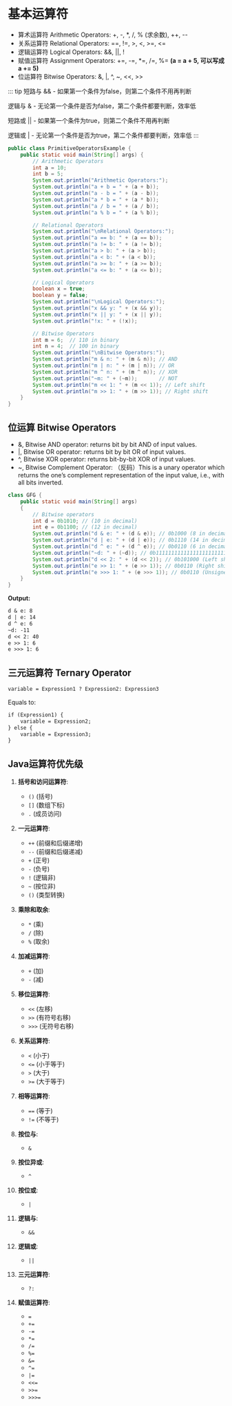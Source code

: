 # 基本运算符

- 算术运算符 Arithmetic Operators: +, -, *, /, % (求余数), ++, --
- 关系运算符 Relational Operators: ==, !=, >, <, >=, <=
- 逻辑运算符 Logical Operators: &&, ||, !
- 赋值运算符 Assignment Operators: +=, -=, *=, /=, %=    **(a = a + 5, 可以写成 a += 5)**
- 位运算符 Bitwise Operators: &, |, ^, ~, <<, >>

::: tip
短路与 && - 如果第一个条件为false，则第二个条件不用再判断

逻辑与 & - 无论第一个条件是否为false，第二个条件都要判断，效率低

短路或 || - 如果第一个条件为true，则第二个条件不用再判断

逻辑或 | - 无论第一个条件是否为true，第二个条件都要判断，效率低
:::

```java
public class PrimitiveOperatorsExample {
    public static void main(String[] args) {
        // Arithmetic Operators
        int a = 10;
        int b = 5;
        System.out.println("Arithmetic Operators:");
        System.out.println("a + b = " + (a + b));
        System.out.println("a - b = " + (a - b));
        System.out.println("a * b = " + (a * b));
        System.out.println("a / b = " + (a / b));
        System.out.println("a % b = " + (a % b));

        // Relational Operators
        System.out.println("\nRelational Operators:");
        System.out.println("a == b: " + (a == b));
        System.out.println("a != b: " + (a != b));
        System.out.println("a > b: " + (a > b));
        System.out.println("a < b: " + (a < b));
        System.out.println("a >= b: " + (a >= b));
        System.out.println("a <= b: " + (a <= b));

        // Logical Operators
        boolean x = true;
        boolean y = false;
        System.out.println("\nLogical Operators:");
        System.out.println("x && y: " + (x && y));
        System.out.println("x || y: " + (x || y));
        System.out.println("!x: " + (!x));

        // Bitwise Operators
        int m = 6;  // 110 in binary
        int n = 4;  // 100 in binary
        System.out.println("\nBitwise Operators:");
        System.out.println("m & n: " + (m & n)); // AND
        System.out.println("m | n: " + (m | n)); // OR
        System.out.println("m ^ n: " + (m ^ n)); // XOR
        System.out.println("~m: " + (~m));       // NOT
        System.out.println("m << 1: " + (m << 1)); // Left shift
        System.out.println("m >> 1: " + (m >> 1)); // Right shift
    }
}

```

## 位运算 Bitwise Operators

- &, Bitwise AND operator: returns bit by bit AND of input values.
- |, Bitwise OR operator: returns bit by bit OR of input values.
- ^, Bitwise XOR operator: returns bit-by-bit XOR of input values.
- ~, Bitwise Complement Operator: （反码）This is a unary operator which returns the one’s complement representation of the input value, i.e., with all bits inverted.

```java
class GFG {
    public static void main(String[] args)
    {
        // Bitwise operators
        int d = 0b1010; // (10 in decimal)
        int e = 0b1100; // (12 in decimal)
        System.out.println("d & e: " + (d & e)); // 0b1000 (8 in decimal)
        System.out.println("d | e: " + (d | e)); // 0b1110 (14 in decimal)
        System.out.println("d ^ e: " + (d ^ e)); // 0b0110 (6 in decimal)
        System.out.println("~d: " + (~d)); // 0b11111111111111111111111111110101 (-11 in decimal, assuming a 32-bit integer representation)
        System.out.println("d << 2: " + (d << 2)); // 0b101000 (Left shift, 40 in decimal)
        System.out.println("e >> 1: " + (e >> 1)); // 0b0110 (Right shift, 6 in decimal)
        System.out.println("e >>> 1: " + (e >>> 1)); // 0b0110 (Unsigned Right Shift, 6 in decimal)
    }
}

```

**Output:**

```md
d & e: 8
d | e: 14
d ^ e: 6
~d: -11
d << 2: 40
e >> 1: 6
e >>> 1: 6

```


## 三元运算符 Ternary Operator

```md
variable = Expression1 ? Expression2: Expression3
```

Equals to:

```md
if (Expression1) {
    variable = Expression2;
} else {
    variable = Expression3;
}
```

## Java运算符优先级

1. **括号和访问运算符**:
    - `()` (括号)
    - `[]` (数组下标)
    - `.` (成员访问)

2. **一元运算符**:
    - `++` (前缀和后缀递增)
    - `--` (前缀和后缀递减)
    - `+` (正号)
    - `-` (负号)
    - `!` (逻辑非)
    - `~` (按位非)
    - `()` (类型转换)

3. **乘除和取余**:
    - `*` (乘)
    - `/` (除)
    - `%` (取余)

4. **加减运算符**:
    - `+` (加)
    - `-` (减)

5. **移位运算符**:
    - `<<` (左移)
    - `>>` (有符号右移)
    - `>>>` (无符号右移)

6. **关系运算符**:
    - `<` (小于)
    - `<=` (小于等于)
    - `>` (大于)
    - `>=` (大于等于)

7. **相等运算符**:
    - `==` (等于)
    - `!=` (不等于)

8. **按位与**:
    - `&`

9. **按位异或**:
    - `^`

10. **按位或**:
    - `|`

11. **逻辑与**:
    - `&&`

12. **逻辑或**:
    - `||`

13. **三元运算符**:
    - `?:`

14. **赋值运算符**:
    - `=`
    - `+=`
    - `-=`
    - `*=`
    - `/=`
    - `%=` 
    - `&=` 
    - `^=` 
    - `|=` 
    - `<<=` 
    - `>>=` 
    - `>>>=`

